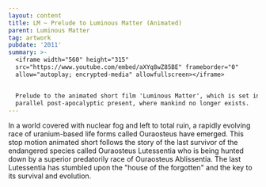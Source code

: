 ```yaml
---
layout: content
title: LM ~ Prelude to Luminous Matter (Animated)
parent: Luminous Matter
tag: artwork
pubdate: '2011'
summary: >-
  <iframe width="560" height="315"
  src="https://www.youtube.com/embed/aXYq8wZ85BE" frameborder="0"
  allow="autoplay; encrypted-media" allowfullscreen></iframe>


  Prelude to the animated short film 'Luminous Matter', which is set in a
  parallel post-apocalyptic present, where mankind no longer exists.
---
```

In a world covered with nuclear fog and left to total ruin, a rapidly evolving race of uranium-based life forms called Ouraosteus have emerged. This stop motion animated short follows the story of the last survivor of the endangered species called Ouraosteus Lutessentia who is being hunted down by a superior predatorily race of Ouraosteus Ablissentia. The last Lutessentia has stumbled upon the "house of the forgotten" and the key to its survival and evolution.
